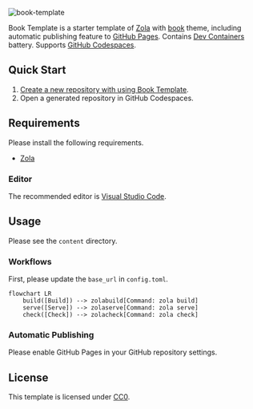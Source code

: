![book-template](https://socialify.git.ci/sakkke/book-template/image?font=Inter&name=1&theme=Light)

Book Template is a starter template of [Zola][zola] with [book][book] theme, including automatic publishing feature to [GitHub Pages][github-pages]. Contains [Dev Containers][dev-containers] battery. Supports [GitHub Codespaces][github-codespaces].

## Quick Start

1. [Create a new repository with using Book Template][use-book-template].
2. Open a generated repository in GitHub Codespaces.

## Requirements

Please install the following requirements.

- [Zola][zola]

### Editor

The recommended editor is [Visual Studio Code][visual-studio-code].

## Usage

Please see the `content` directory.

### Workflows

First, please update the `base_url` in `config.toml`.

```mermaid
flowchart LR
    build([Build]) --> zolabuild[Command: zola build]
    serve([Serve]) --> zolaserve[Command: zola serve]
    check([Check]) --> zolacheck[Command: zola check]
```

### Automatic Publishing

Please enable GitHub Pages in your GitHub repository settings.

## License

This template is licensed under [CC0][cc0].

[zola]: https://www.getzola.org/
[book]: https://github.com/getzola/book
[github-pages]: https://pages.github.com/
[dev-containers]: https://code.visualstudio.com/docs/devcontainers/containers
[use-book-template]: https://github.com/new?template_name=book-template&template_owner=sakkke
[github-codespaces]: https://github.com/features/codespaces
[visual-studio-code]: https://code.visualstudio.com/
[cc0]: https://creativecommons.org/public-domain/cc0/
